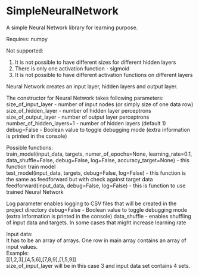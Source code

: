 # SimpleNeuralNetwork
A simple Neural Network library for learning purpose.  
  
Requires:
numpy

Not supported:
1. It is not possible to have different sizes for different hidden layers  
2. There is only one activation function - sigmoid  
3. It is not possible to have different activation functions on different layers

Neural Network creates an input layer, hidden layers and output layer. 

The constructor for Neural Network takes following parameters:  
size_of_input_layer - number of input nodes (or simply size of one data row)  
size_of_hidden_layer - number of hidden layer perceptrons  
size_of_output_layer - number of output layer perceptrons  
number_of_hidden_layers=1 - number of hidden layers (default 1)  
debug=False - Boolean value to toggle debugging mode (extra information is printed in the console)  
  
Possible functions:  
train_model(input_data, targets, numer_of_epochs=None, learning_rate=0.1, data_shuffle=False, debug=False, log=False, accuracy_target=None) - this function train model  
test_model(input_data, targets, debug=False, log=False) - this function is the same as feedforward but with check against target data
feedforward(input_data, debug=False, log=False) - this is function to use trained Neural Network  

Log parameter enables logging to CSV files that will be created in the project directory
debug=False - Boolean value to toggle debugging mode (extra information is printed in the console)
data_shuffle - enables shuffling of input data and targets. In some cases that might increase learning rate

Input data:  
It has to be an array of arrays. One row in main array contains an array of input values.  
Example:  
[[1,2,3],[4,5,6],[7,8,9],[1,5,9]]  
size_of_input_layer will be in this case 3 and input data set contains 4 sets.  
  
